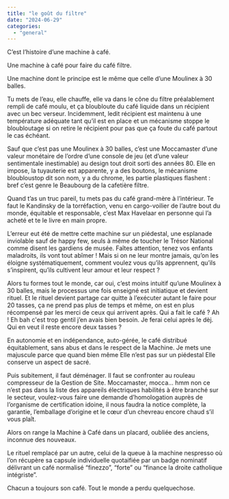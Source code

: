 ```yaml
---
title: "le goût du filtre"
date: "2024-06-29"
categories: 
  - "general"
---
```


C’est l’histoire d’une machine à café.

Une machine à café pour faire du café filtre.

Une machine dont le principe est le même que celle d’une Moulinex à 30 balles.

Tu mets de l’eau, elle chauffe, elle va dans le cône du filtre préalablement rempli de café moulu, et ça bloubloute du café liquide dans un récipient avec un bec verseur. Incidemment, ledit récipient est maintenu à une température adéquate tant qu’il est en place et un mécanisme stoppe le bloubloutage si on retire le récipient pour pas que ça foute du café partout le cas échéant.

Sauf que c’est pas une Moulinex à 30 balles, c’est une Moccamaster d’une valeur monétaire de l’ordre d’une console de jeu (et d’une valeur sentimentale inestimable) au design tout droit sorti des années 80. Elle en impose, la tuyauterie est apparente, y a des boutons, le mécanisme bloubloustop dit son nom, y a du chrome, les partie plastiques flashent : bref c’est genre le Beaubourg de la cafetière filtre.

Quand t’as un truc pareil, tu mets pas du café grand-mère à l’intérieur. Te faut le Kandinsky de la torréfaction, venu en cargo-voilier de l’autre bout du monde, équitable et responsable, c’est Max Havelaar en personne qui l’a acheté et te le livre en main propre.

L’erreur eut été de mettre cette machine sur un piédestal, une esplanade inviolable sauf de happy few, seuls à même de toucher le Trésor National comme disent les gardiens de musée. Faîtes attention, tenez vos enfants maladroits, ils vont tout abîmer ! Mais si on ne leur montre jamais, qu’on les éloigne systématiquement, comment voulez vous qu’ils apprennent, qu’ils s’inspirent, qu’ils cultivent leur amour et leur respect ?

Alors tu formes tout le monde, car oui, c’est moins intuitif qu’une Moulinex à 30 balles, mais le processus une fois enseigné est initiatique et devient rituel. Et le rituel devient partage car quitte à l’exécuter autant le faire pour 20 tasses, ça ne prend pas plus de temps et même, on est en plus récompensé par les merci de ceux qui arrivent après. Qui a fait le café ? Ah ! Eh bah c'est trop gentil j’en avais bien besoin. Je ferai celui après le dèj. Qui en veut il reste encore deux tasses ?

En autonomie et en indépendance, auto-gérée, le café distribué équitablement, sans abus et dans le respect de la Machine. Je mets une majuscule parce que quand bien même Elle n’est pas sur un piédestal Elle conserve un aspect de sacré.

Puis subitement, il faut déménager. Il faut se confronter au rouleau compresseur de la Gestion de Site. Moccamaster, mocca… hmm non ce n’est pas dans la liste des appareils électriques habilités à être branché sur le secteur, voulez-vous faire une demande d’homologation auprès de l’organisme de certification idoine, il nous faudra la notice complète, la garantie, l’emballage d’origine et le cœur d’un chevreau encore chaud s’il vous plaît.

Alors on range la Machine à Café dans un placard, oubliée des anciens, inconnue des nouveaux. 

Le rituel remplacé par un autre, celui de la queue à la machine nespresso où l’on récupère sa capsule individuelle quotaifiée par un badge nominatif délivrant un café normalisé “finezzo”, “forte” ou “finance la droite catholique intégriste”.

Chacun a toujours son café. Tout le monde a perdu quelquechose.